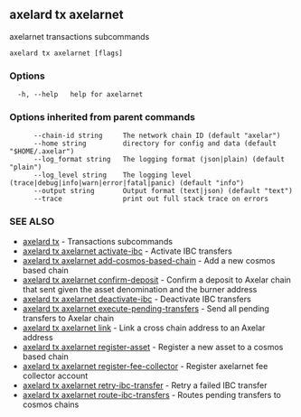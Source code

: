 ## axelard tx axelarnet

axelarnet transactions subcommands

```
axelard tx axelarnet [flags]
```

### Options

```
  -h, --help   help for axelarnet
```

### Options inherited from parent commands

```
      --chain-id string     The network chain ID (default "axelar")
      --home string         directory for config and data (default "$HOME/.axelar")
      --log_format string   The logging format (json|plain) (default "plain")
      --log_level string    The logging level (trace|debug|info|warn|error|fatal|panic) (default "info")
      --output string       Output format (text|json) (default "text")
      --trace               print out full stack trace on errors
```

### SEE ALSO

- [axelard tx](axelard_tx.md)	 - Transactions subcommands
- [axelard tx axelarnet activate-ibc](axelard_tx_axelarnet_activate-ibc.md)	 - Activate IBC transfers
- [axelard tx axelarnet add-cosmos-based-chain](axelard_tx_axelarnet_add-cosmos-based-chain.md)	 - Add a new cosmos based chain
- [axelard tx axelarnet confirm-deposit](axelard_tx_axelarnet_confirm-deposit.md)	 - Confirm a deposit to Axelar chain that sent given the asset denomination and the burner address
- [axelard tx axelarnet deactivate-ibc](axelard_tx_axelarnet_deactivate-ibc.md)	 - Deactivate IBC transfers
- [axelard tx axelarnet execute-pending-transfers](axelard_tx_axelarnet_execute-pending-transfers.md)	 - Send all pending transfers to Axelar chain
- [axelard tx axelarnet link](axelard_tx_axelarnet_link.md)	 - Link a cross chain address to an Axelar address
- [axelard tx axelarnet register-asset](axelard_tx_axelarnet_register-asset.md)	 - Register a new asset to a cosmos based chain
- [axelard tx axelarnet register-fee-collector](axelard_tx_axelarnet_register-fee-collector.md)	 - Register axelarnet fee collector account
- [axelard tx axelarnet retry-ibc-transfer](axelard_tx_axelarnet_retry-ibc-transfer.md)	 - Retry a failed IBC transfer
- [axelard tx axelarnet route-ibc-transfers](axelard_tx_axelarnet_route-ibc-transfers.md)	 - Routes pending transfers to cosmos chains
